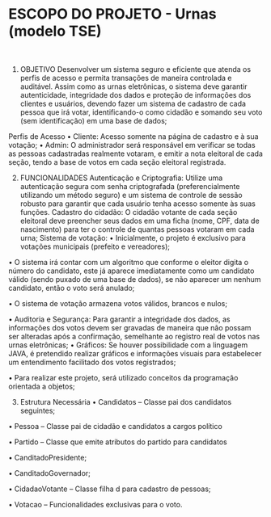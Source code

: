 <h1><b>ESCOPO DO PROJETO - Urnas (modelo TSE)</b></h1>
<br>

1.	OBJETIVO
Desenvolver um sistema seguro e eficiente que atenda os perfis de acesso e permita transações de maneira controlada e auditável. Assim como as urnas eletrônicas, o sistema deve garantir autenticidade, integridade dos dados e proteção de informações dos clientes e usuários, devendo fazer um sistema de cadastro de cada pessoa que irá votar, identificando-o como cidadão e somando seu voto (sem identificação) em uma base de dados;

Perfis de Acesso
•	Cliente: Acesso somente na página de cadastro e à sua votação;
•	Admin: O administrador será responsável em verificar se todas as pessoas cadastradas realmente votaram, e emitir a nota eleitoral de cada seção, tendo a base de votos em cada seção eleitoral registrada. 

2.	FUNCIONALIDADES
Autenticação e Criptografia: Utilize uma autenticação segura com senha criptografada (preferencialmente utilizando um método seguro) e um sistema de controle de sessão robusto para garantir que cada usuário tenha acesso somente às suas funções.
Cadastro do cidadão: O cidadão votante de cada seção eleitoral deve preencher seus dados em uma ficha (nome, CPF, data de nascimento) para ter o controle de quantas pessoas votaram em cada urna;
Sistema de votação: 
•	Inicialmente, o projeto é exclusivo para votações municipais (prefeito e vereadores);

•	O sistema irá contar com um algoritmo que conforme o eleitor digita o número do candidato, este já aparece imediatamente como um candidato válido (sendo puxado de uma base de dados), se não aparecer um nenhum candidato, então o voto será anulado;

•	O sistema de votação armazena votos válidos, brancos e nulos;

•	Auditoria e Segurança: Para garantir a integridade dos dados, as informações dos votos devem ser gravadas de maneira que não possam ser alteradas após a confirmação, semelhante ao registro real de votos nas urnas eletrônicas;
•	Gráficos: Se houver possibilidade com a linguagem JAVA, é pretendido realizar gráficos e informações visuais para estabelecer um entendimento facilitado dos votos registrados;

•	Para realizar este projeto, será utilizado conceitos da programação orientada a objetos;

3.	Estrutura Necessária
•	Candidatos – Classe pai dos candidatos seguintes;

•	Pessoa – Classe pai de cidadão e candidatos a cargos político

•	Partido – Classe que emite atributos do partido para candidatos

•	CanditadoPresidente;

•	CanditadoGovernador;

•	CidadaoVotante – Classe filha d para cadastro de pessoas;

•	Votacao – Funcionalidades exclusivas para o voto.

